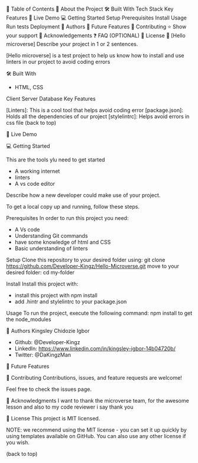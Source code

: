 📗 Table of Contents
📖 About the Project
🛠 Built With
Tech Stack
Key Features
🚀 Live Demo
💻 Getting Started
Setup
Prerequisites
Install
Usage
Run tests
Deployment
👥 Authors
🔭 Future Features
🤝 Contributing
⭐️ Show your support
🙏 Acknowledgements
❓ FAQ (OPTIONAL)
📝 License
📖 [Hello microverse]
Describe your project in 1 or 2 sentences.

[Hello microverse] is a test project to help us know how to install and use linters in our project to avoid coding errors

🛠 Built With
* HTML, CSS

Client
Server
Database
Key Features


[Linters]: This is a cool tool that helps avoid coding error
[package.json]: Holds all the dependencies of our project
[stylelintrc]: Helps avoid errors in css file
(back to top)

🚀 Live Demo


💻 Getting Started

This are the tools ylu need to get started
* A working internet
* linters
* A vs code editor


Describe how a new developer could make use of your project.

To get a local copy up and running, follow these steps.

Prerequisites
In order to run this project you need:
* A Vs code
* Understanding Git commands
* have some knowledge of html and CSS
* Basic understanding of linters


Setup
Clone this repository to your desired folder using: 
git clone https://github.com/Developer-Kingz/Hello-Microverse.git
move to your desired folder: cd my-folder

Install
Install this project with:
* install this project with npm install
* add .hintr and stylelintrc to your package.json

Usage
To run the project, execute the following command:
npm install to get the node_modules

👥 Authors
Kingsley Chidozie Igbor

* Github: @Developer-Kingz
* LinkedIn: https://www.linkedin.com/in/kingsley-igbor-14b04720b/
* Twitter: @DaKingzMan

🔭 Future Features

🤝 Contributing
Contributions, issues, and feature requests are welcome!

Feel free to check the issues page.

🙏 Acknowledgments
I want to thank the microverse team, for the awesome lesson and also to my code reviewer i say thank you


📝 License
This project is MIT licensed.

NOTE: we recommend using the MIT license - you can set it up quickly by using templates available on GitHub. You can also use any other license if you wish.

(back to top)